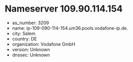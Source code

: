 # Nameserver 109.90.114.154

* as_number: 3209
* name: ip-109-090-114-154.um36.pools.vodafone-ip.de.
* city: Salem
* country: DE
* organization: Vodafone GmbH
* version: Unknown
* dnssec: Unknown

